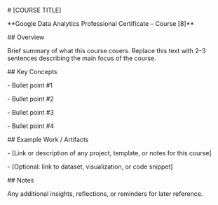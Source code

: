 \# \[COURSE TITLE]



\*\*Google Data Analytics Professional Certificate – Course \[8]\*\*



\## Overview

Brief summary of what this course covers. Replace this text with 2–3 sentences describing the main focus of the course.



\## Key Concepts

\- Bullet point #1

\- Bullet point #2

\- Bullet point #3

\- Bullet point #4



\## Example Work / Artifacts

\- \[Link or description of any project, template, or notes for this course]

\- \[Optional: link to dataset, visualization, or code snippet]



\## Notes

Any additional insights, reflections, or reminders for later reference.

